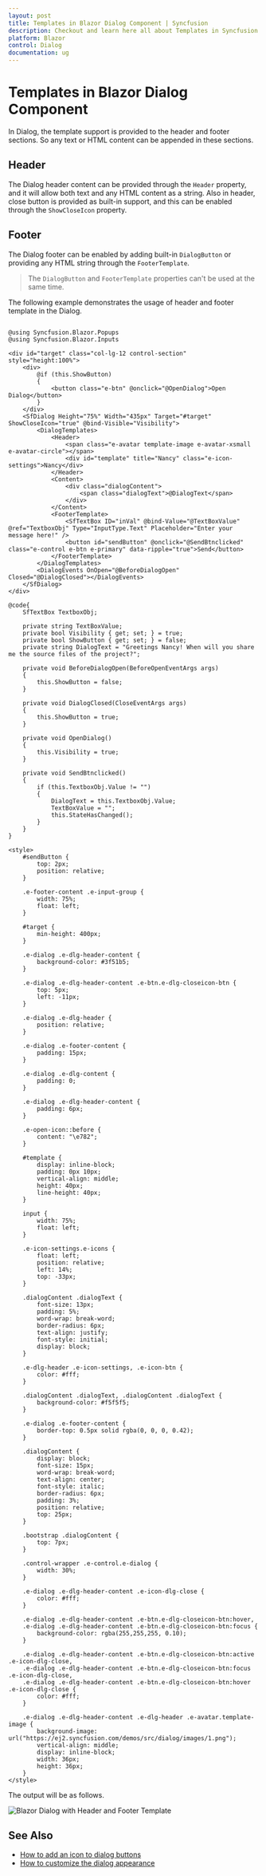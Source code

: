 ```yaml
---
layout: post
title: Templates in Blazor Dialog Component | Syncfusion
description: Checkout and learn here all about Templates in Syncfusion Blazor Dialog component and much more details.
platform: Blazor
control: Dialog
documentation: ug
---
```


# Templates in Blazor Dialog Component

In Dialog, the template support is provided to the header and footer sections. So any text or HTML content can be appended in these sections.

## Header

The Dialog header content can be provided through the `Header` property, and it will allow both text and any HTML content as a string. Also in header, close button is provided as built-in support, and this can be enabled through the `ShowCloseIcon` property.

## Footer

The Dialog footer can be enabled by adding built-in `DialogButton` or providing any HTML string through the `FooterTemplate`.

> The `DialogButton` and `FooterTemplate` properties can't be used at the same time.

The following example demonstrates the usage of header and footer template in the Dialog.

```cshtml

@using Syncfusion.Blazor.Popups
@using Syncfusion.Blazor.Inputs

<div id="target" class="col-lg-12 control-section" style="height:100%">
    <div>
        @if (this.ShowButton)
        {
            <button class="e-btn" @onclick="@OpenDialog">Open Dialog</button>
        }
    </div>
    <SfDialog Height="75%" Width="435px" Target="#target" ShowCloseIcon="true" @bind-Visible="Visibility">
        <DialogTemplates>
            <Header>
                <span class="e-avatar template-image e-avatar-xsmall e-avatar-circle"></span>
                <div id="template" title="Nancy" class="e-icon-settings">Nancy</div>
            </Header>
            <Content>
                <div class="dialogContent">
                    <span class="dialogText">@DialogText</span>
                </div>
            </Content>
            <FooterTemplate>
                <SfTextBox ID="inVal" @bind-Value="@TextBoxValue" @ref="TextboxObj" Type="InputType.Text" Placeholder="Enter your message here!" />
                <button id="sendButton" @onclick="@SendBtnclicked" class="e-control e-btn e-primary" data-ripple="true">Send</button>
            </FooterTemplate>
        </DialogTemplates>
        <DialogEvents OnOpen="@BeforeDialogOpen" Closed="@DialogClosed"></DialogEvents>
    </SfDialog>
</div>

@code{
    SfTextBox TextboxObj;

    private string TextBoxValue;
    private bool Visibility { get; set; } = true;
    private bool ShowButton { get; set; } = false;
    private string DialogText = "Greetings Nancy! When will you share me the source files of the project?";

    private void BeforeDialogOpen(BeforeOpenEventArgs args)
    {
        this.ShowButton = false;
    }

    private void DialogClosed(CloseEventArgs args)
    {
        this.ShowButton = true;
    }

    private void OpenDialog()
    {
        this.Visibility = true;
    }

    private void SendBtnclicked()
    {
        if (this.TextboxObj.Value != "")
        {
            DialogText = this.TextboxObj.Value;
            TextBoxValue = "";
            this.StateHasChanged();
        }
    }
}

<style>
    #sendButton {
        top: 2px;
        position: relative;
    }

    .e-footer-content .e-input-group {
        width: 75%;
        float: left;
    }

    #target {
        min-height: 400px;
    }

    .e-dialog .e-dlg-header-content {
        background-color: #3f51b5;
    }

    .e-dialog .e-dlg-header-content .e-btn.e-dlg-closeicon-btn {
        top: 5px;
        left: -11px;
    }

    .e-dialog .e-dlg-header {
        position: relative;
    }

    .e-dialog .e-footer-content {
        padding: 15px;
    }

    .e-dialog .e-dlg-content {
        padding: 0;
    }

    .e-dialog .e-dlg-header-content {
        padding: 6px;
    }

    .e-open-icon::before {
        content: "\e782";
    }

    #template {
        display: inline-block;
        padding: 0px 10px;
        vertical-align: middle;
        height: 40px;
        line-height: 40px;
    }

    input {
        width: 75%;
        float: left;
    }

    .e-icon-settings.e-icons {
        float: left;
        position: relative;
        left: 14%;
        top: -33px;
    }

    .dialogContent .dialogText {
        font-size: 13px;
        padding: 5%;
        word-wrap: break-word;
        border-radius: 6px;
        text-align: justify;
        font-style: initial;
        display: block;
    }

    .e-dlg-header .e-icon-settings, .e-icon-btn {
        color: #fff;
    }

    .dialogContent .dialogText, .dialogContent .dialogText {
        background-color: #f5f5f5;
    }

    .e-dialog .e-footer-content {
        border-top: 0.5px solid rgba(0, 0, 0, 0.42);
    }

    .dialogContent {
        display: block;
        font-size: 15px;
        word-wrap: break-word;
        text-align: center;
        font-style: italic;
        border-radius: 6px;
        padding: 3%;
        position: relative;
        top: 25px;
    }

    .bootstrap .dialogContent {
        top: 7px;
    }

    .control-wrapper .e-control.e-dialog {
        width: 30%;
    }

    .e-dialog .e-dlg-header-content .e-icon-dlg-close {
        color: #fff;
    }

    .e-dialog .e-dlg-header-content .e-btn.e-dlg-closeicon-btn:hover,
    .e-dialog .e-dlg-header-content .e-btn.e-dlg-closeicon-btn:focus {
        background-color: rgba(255,255,255, 0.10);
    }

    .e-dialog .e-dlg-header-content .e-btn.e-dlg-closeicon-btn:active .e-icon-dlg-close,
    .e-dialog .e-dlg-header-content .e-btn.e-dlg-closeicon-btn:focus .e-icon-dlg-close,
    .e-dialog .e-dlg-header-content .e-btn.e-dlg-closeicon-btn:hover .e-icon-dlg-close {
        color: #fff;
    }

    .e-dialog .e-dlg-header-content .e-dlg-header .e-avatar.template-image {
        background-image: url("https://ej2.syncfusion.com/demos/src/dialog/images/1.png");
        vertical-align: middle;
        display: inline-block;
        width: 36px;
        height: 36px;
    }
</style>

```

The output will be as follows.

![Blazor Dialog with Header and Footer Template](./images/blazor-dialog-header-footer-template.png)

## See Also

* [How to add an icon to dialog buttons](./how-to/add-an-icons-to-dialog-buttons)
* [How to customize the dialog appearance](./how-to/customize-the-dialog-appearance)